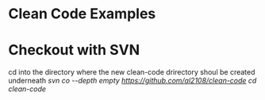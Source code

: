 # Clean Code Examples

# Checkout with SVN
cd into the directory where the new clean-code drirectory shoul be created underneath
*svn co --depth empty https://github.com/al2108/clean-code*
*cd clean-code*
